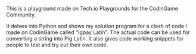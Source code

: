 This is a playground made on Tech.io Playgrounds for the CodinGame Community.

It delves into Python and shows my solution program for a clash of code I made on CodinGame called "Igpay Latin". The actual code can be used for converting a string into Pig Latin.
It also gives code working snippets for people to test and try out their own code.
